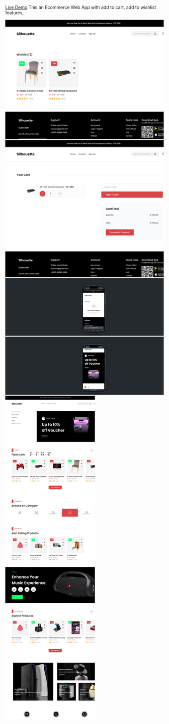 [Live Demo](https://silhouette-ecom.netlify.app/)
This an Ecommerce Web App with add to cart, add to wishlist features,

![Screenshot 1](https://github.com/ConnaGree/Silhouette-Commerce/blob/main/localhost_5173_wishlist.png)
![Screenshot 2](https://github.com/ConnaGree/Silhouette-Commerce/blob/main/localhost_5173_cart.png)
![Screenshot 3](https://github.com/ConnaGree/Silhouette-Commerce/blob/main/localhost_5173_cart%20(4).png)
![Screenshot 4](https://github.com/ConnaGree/Silhouette-Commerce/blob/main/localhost_5173_cart%20(1).png)
![Screenshot 5](https://github.com/ConnaGree/Silhouette-Commerce/blob/main/localhost_5173_%20(1).png)
